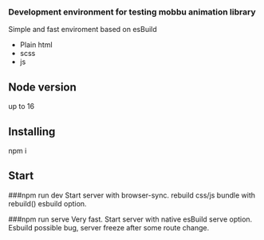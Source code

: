 ### Development environment for testing mobbu animation library

Simple and fast enviroment based on esBuild

-   Plain html
-   scss
-   js

## Node version

up to 16

## Installing

npm i

## Start

###npm run dev
Start server with browser-sync.
rebuild css/js bundle with rebuild() esbuild option.

###npm run serve
Very fast.
Start server with native esBuild serve option.
Esbuild possible bug, server freeze after some route change.
